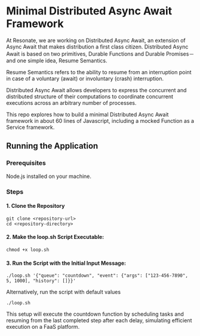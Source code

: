 # Minimal Distributed Async Await Framework

At Resonate, we are working on Distributed Async Await, an extension of Async Await that makes distribution a first class citizen. Distributed Async Await is based on two primitives, Durable Functions and Durable Promises－and one simple idea, Resume Semantics.

Resume Semantics refers to the ability to resume from an interruption point in case of a voluntary (await) or involuntary (crash) interruption.

Distributed Async Await allows developers to express the concurrent and distributed structure of their computations to coordinate concurrent executions across an arbitrary number of processes.

This repo explores how to build a minimal Distributed Async Await framework in about 60 lines of Javascript, including a mocked Function as a Service framework.

## Running the Application

### Prerequisites

Node.js installed on your machine.

### Steps

#### 1. Clone the Repository

```
git clone <repository-url>
cd <repository-directory>
```

#### 2. Make the loop.sh Script Executable:


```
chmod +x loop.sh
```

#### 3. Run the Script with the Initial Input Message:

```
./loop.sh '{"queue": "countdown", "event": {"args": ["123-456-7890", 5, 1000], "history": []}}'
```

Alternatively, run the script with default values

```
./loop.sh
```

This setup will execute the countdown function by scheduling tasks and resuming from the last completed step after each delay, simulating efficient execution on a FaaS platform.
